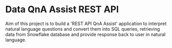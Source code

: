 # Data QnA Assist REST API
Aim of this project is to build a 'REST API QnA Assist' application to interpret natural language questions and convert them into SQL queries, retrieving data from Snowflake database and provide response back to user in natural language.
